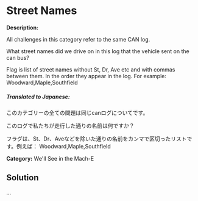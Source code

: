 # Street Names

**Description:**

All challenges in this category refer to the same CAN log.

What street names did we drive on in this log that the vehicle sent on the can bus?

Flag is list of street names without St, Dr, Ave etc and with commas between them. In the order they appear in the log. For example:
Woodward,Maple,Southfield

##### **Translated to Japanese:**
このカテゴリーの全ての問題は同じcanログについてです。

このログで私たちが走行した通りの名前は何ですか？

フラグは、St、Dr、Aveなどを除いた通りの名前をカンマで区切ったリストです。例えば： Woodward,Maple,Southfield

**Category:** We'll See in the Mach-E

## Solution

...
